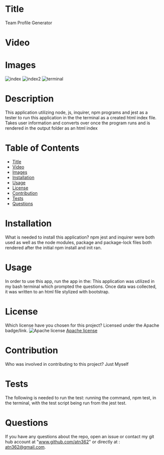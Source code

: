 
  
# Title 

Team Profile Generator

# Video



# Images

![index](https://user-images.githubusercontent.com/77468756/115313541-160b9e00-a139-11eb-9006-d0fb03542a7a.png)
![index2](https://user-images.githubusercontent.com/77468756/115314940-d85c4480-a13b-11eb-9b30-1f68647d63a0.png)
![terminal](https://user-images.githubusercontent.com/77468756/115313545-186df800-a139-11eb-8e87-1e8daeb8834b.png)




# Description

This application utilizing node, js, inquirer, npm programs and jest as a tester to run this application in the the terminal as a created html index file.  Takes user information and converts over once the program runs and is rendered in the output folder as an html index

# Table of Contents 
* [Title](#title)
* [Video](#video)
* [Images](#images)
* [Installation](#installation)
* [Usage](#usage)
* [License](#license)
* [Contribution](#contribution)
* [Tests](#tests)
* [Questions](#questions)

# Installation
What is needed to install this application? npm jest and inquirer were both used as well as the node modules, package and package-lock files both rendered after the initial npm install and init ran.

# Usage
In order to use this app, run the app in the: This application was utilized in my bash terminal which prompted the questions.  Once data was collected, it was written to an html file stylized with bootstrap.

# License
Which license have you chosen for this project? Licensed under the Apache badge/link.
![Apache license](https://img.shields.io/badge/License-Apache%202.0-green.svg)
[Apache license](https://www.apache.org/licenses/LICENSE-2.0)

# Contribution
​Who was involved in contributing to this project? Just Myself

# Tests
The following is needed to run the test: running the command,  npm test, in the terminal, with the test script being run from the jest test. 

# Questions
If you have any questions about the repo, open an issue or contact my git hub account at "www.github.com/atn362" or  directly at : atn362@gmail.com.
